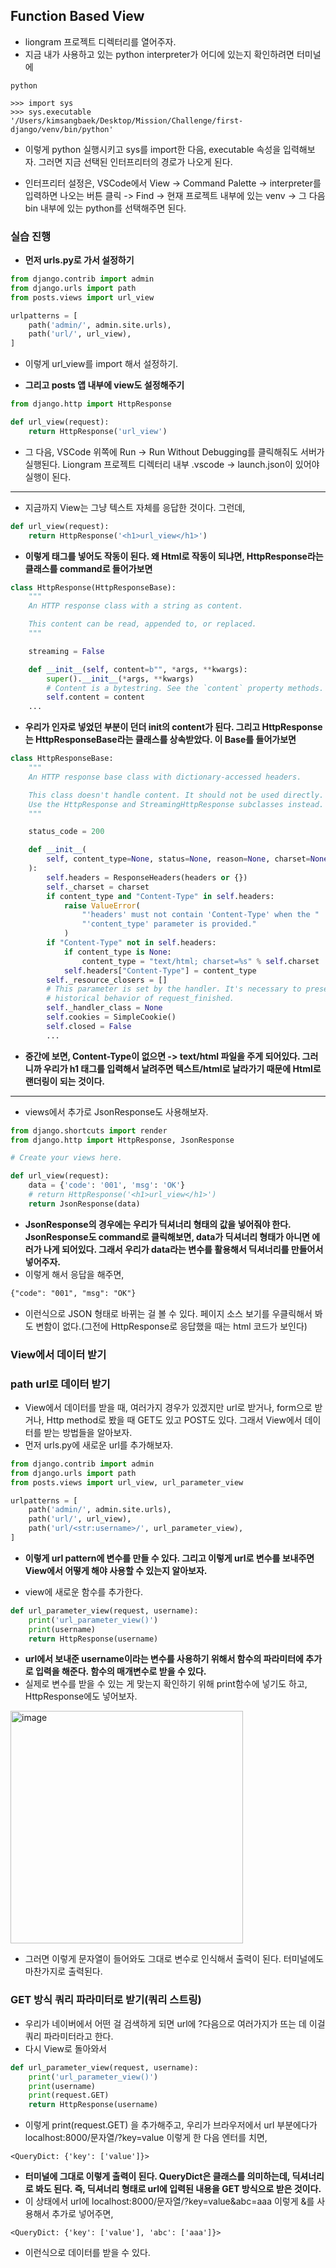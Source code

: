 ## Function Based View
- liongram 프로젝트 디렉터리를 열어주자.
- 지금 내가 사용하고 있는 python interpreter가 어디에 있는지 확인하려면 터미널에

```terminal
python

>>> import sys
>>> sys.executable
'/Users/kimsangbaek/Desktop/Mission/Challenge/first-django/venv/bin/python'

```

- 이렇게 python 실행시키고 sys를 import한 다음, executable 속성을 입력해보자. 그러면 지금 선택된 인터프리터의 경로가 나오게 된다.

- 인터프리터 설정은, VSCode에서 View -> Command Palette -> interpreter를 입력하면 나오는 버튼 클릭 -> Find -> 현재 프로젝트 내부에 있는 venv -> 그 다음 bin 내부에 있는 python를 선택해주면 된다.


### 실습 진행
- **먼저 urls.py로 가서 설정하기**

```python
from django.contrib import admin
from django.urls import path
from posts.views import url_view

urlpatterns = [
    path('admin/', admin.site.urls),
    path('url/', url_view),
]
```
- 이렇게 url_view를 import 해서 설정하기.

- **그리고 posts 앱 내부에 view도 설정해주기**

```python
from django.http import HttpResponse

def url_view(request):
    return HttpResponse('url_view')
```

- 그 다음, VSCode 위쪽에 Run -> Run Without Debugging를 클릭해줘도 서버가 실행된다. Liongram 프로젝트 디렉터리 내부 .vscode -> launch.json이 있어야 실행이 된다.

* * *
- 지금까지 View는 그냥 텍스트 자체를 응답한 것이다. 그런데,

```python
def url_view(request):
    return HttpResponse('<h1>url_view</h1>')
```

- **이렇게 태그를 넣어도 작동이 된다. 왜 Html로 작동이 되냐면, HttpResponse라는 클래스를 command로 들어가보면**

```python
class HttpResponse(HttpResponseBase):
    """
    An HTTP response class with a string as content.

    This content can be read, appended to, or replaced.
    """

    streaming = False

    def __init__(self, content=b"", *args, **kwargs):
        super().__init__(*args, **kwargs)
        # Content is a bytestring. See the `content` property methods.
        self.content = content
    ...
```

- **우리가 인자로 넣었던 부분이 던더 init의 content가 된다. 그리고 HttpResponse는 HttpResponseBase라는 클래스를 상속받았다. 이 Base를 들어가보면**

```python
class HttpResponseBase:
    """
    An HTTP response base class with dictionary-accessed headers.

    This class doesn't handle content. It should not be used directly.
    Use the HttpResponse and StreamingHttpResponse subclasses instead.
    """

    status_code = 200

    def __init__(
        self, content_type=None, status=None, reason=None, charset=None, headers=None
    ):
        self.headers = ResponseHeaders(headers or {})
        self._charset = charset
        if content_type and "Content-Type" in self.headers:
            raise ValueError(
                "'headers' must not contain 'Content-Type' when the "
                "'content_type' parameter is provided."
            )
        if "Content-Type" not in self.headers:
            if content_type is None:
                content_type = "text/html; charset=%s" % self.charset
            self.headers["Content-Type"] = content_type
        self._resource_closers = []
        # This parameter is set by the handler. It's necessary to preserve the
        # historical behavior of request_finished.
        self._handler_class = None
        self.cookies = SimpleCookie()
        self.closed = False
        ...
```

- **중간에 보면, Content-Type이 없으면 -> text/html 파일을 주게 되어있다. 그러니까 우리가 h1 태그를 입력해서 날려주면 텍스트/html로 날라가기 때문에 Html로 랜더링이 되는 것이다.**


* * *
- views에서 추가로 JsonResponse도 사용해보자.

```python
from django.shortcuts import render
from django.http import HttpResponse, JsonResponse

# Create your views here.

def url_view(request):
    data = {'code': '001', 'msg': 'OK'}
    # return HttpResponse('<h1>url_view</h1>')
    return JsonResponse(data)
```    
    
- **JsonResponse의 경우에는 우리가 딕셔너리 형태의 값을 넣어줘야 한다. JsonResponse도 command로 클릭해보면, data가 딕셔너리 형태가 아니면 에러가 나게 되어있다. 그래서 우리가 data라는 변수를 활용해서 딕셔너리를 만들어서 넣어주자.**
- 이렇게 해서 응답을 해주면, 

```html
{"code": "001", "msg": "OK"}
```

- 이런식으로 JSON 형태로 바뀌는 걸 볼 수 있다. 페이지 소스 보기를 우클릭해서 봐도 변함이 없다.(그전에 HttpResponse로 응답했을 때는 html 코드가 보인다)


### View에서 데이터 받기

### path url로 데이터 받기
- View에서 데이터를 받을 때, 여러가지 경우가 있겠지만 url로 받거나, form으로 받거나, Http method로 봤을 때 GET도 있고 POST도 있다. 그래서 View에서 데이터를 받는 방법들을 알아보자.
- 먼저 urls.py에 새로운 url를 추가해보자.

```python
from django.contrib import admin
from django.urls import path
from posts.views import url_view, url_parameter_view

urlpatterns = [
    path('admin/', admin.site.urls),
    path('url/', url_view),
    path('url/<str:username>/', url_parameter_view),
]
```

- **이렇게 url pattern에 변수를 만들 수 있다. 그리고 이렇게 url로 변수를 보내주면 View에서 어떻게 해야 사용할 수 있는지 알아보자.**


- view에 새로운 함수를 추가한다.

```python
def url_parameter_view(request, username):
    print('url_parameter_view()')
    print(username)
    return HttpResponse(username)
```

- **url에서 보내준 username이라는 변수를 사용하기 위해서 함수의 파라미터에 추가로 입력을 해준다. 함수의 매개변수로 받을 수 있다.**
- 실제로 변수를 받을 수 있는 게 맞는지 확인하기 위해 print함수에 넣기도 하고, HttpResponse에도 넣어보자.

<img width="372" alt="image" src="https://user-images.githubusercontent.com/95380638/163116729-171aff38-8a55-4e2f-a64c-52a42a4cf8dd.png">

- 그러면 이렇게 문자열이 들어와도 그대로 변수로 인식해서 출력이 된다. 터미널에도 마찬가지로 출력된다.


### GET 방식 쿼리 파라미터로 받기(쿼리 스트링)
- 우리가 네이버에서 어떤 걸 검색하게 되면 url에 ?다음으로 여러가지가 뜨는 데 이걸 쿼리 파라미터라고 한다.
- 다시 View로 돌아와서

```python
def url_parameter_view(request, username):
    print('url_parameter_view()')
    print(username)
    print(request.GET)
    return HttpResponse(username)
```

- 이렇게 print(request.GET) 을 추가해주고, 우리가 브라우저에서 url 부분에다가 localhost:8000/문자열/?key=value 이렇게 한 다음 엔터를 치면, 

```terminal
<QueryDict: {'key': ['value']}>
```

- **터미널에 그대로 이렇게 출력이 된다. QueryDict은 클래스를 의미하는데, 딕셔너리로 봐도 된다. 즉, 딕셔너리 형태로 url에 입력된 내용을 GET 방식으로 받은 것이다.**
- 이 상태에서 url에 localhost:8000/문자열/?key=value&abc=aaa 이렇게 &를 사용해서 추가로 넣어주면,

```terminal
<QueryDict: {'key': ['value'], 'abc': ['aaa']}>
```

- 이런식으로 데이터를 받을 수 있다. 


    
    
    
